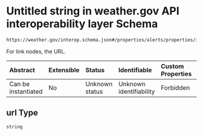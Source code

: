# Untitled string in weather.gov API interoperability layer Schema

```txt
https://weather.gov/interop.schema.json#/properties/alerts/properties/items/items/properties/description/items/properties/nodes/items/properties/url
```

For link nodes, the URL.

| Abstract            | Extensible | Status         | Identifiable            | Custom Properties | Additional Properties | Access Restrictions | Defined In                                                                                                 |
| :------------------ | :--------- | :------------- | :---------------------- | :---------------- | :-------------------- | :------------------ | :--------------------------------------------------------------------------------------------------------- |
| Can be instantiated | No         | Unknown status | Unknown identifiability | Forbidden         | Allowed               | none                | [interop-layer.schema.json\*](../../../api-interop-layer/interop-layer.schema.json "open original schema") |

## url Type

`string`
